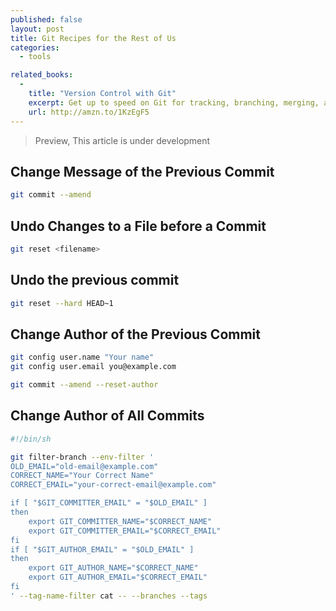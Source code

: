 ```yaml
---
published: false
layout: post
title: Git Recipes for the Rest of Us
categories:
  - tools

related_books:
  -
    title: "Version Control with Git"
    excerpt: Get up to speed on Git for tracking, branching, merging, and managing code revisions. Through a series of step-by-step tutorials, this practical guide takes you quickly from Git fundamentals to advanced techniques, and provides friendly yet rigorous advice for navigating the many functions of this open source version control system.
    url: http://amzn.to/1KzEgF5
---
```


> Preview, This article is under development

## Change Message of the Previous Commit

```sh
git commit --amend
```

## Undo Changes to a File before a Commit

```sh
git reset <filename>
```

## Undo the previous commit

```sh
git reset --hard HEAD~1
```
 
## Change Author of the Previous Commit

```sh
git config user.name "Your name"
git config user.email you@example.com

git commit --amend --reset-author
```

## Change Author of All Commits

```sh
#!/bin/sh

git filter-branch --env-filter '
OLD_EMAIL="old-email@example.com"
CORRECT_NAME="Your Correct Name"
CORRECT_EMAIL="your-correct-email@example.com"

if [ "$GIT_COMMITTER_EMAIL" = "$OLD_EMAIL" ]
then
    export GIT_COMMITTER_NAME="$CORRECT_NAME"
    export GIT_COMMITTER_EMAIL="$CORRECT_EMAIL"
fi
if [ "$GIT_AUTHOR_EMAIL" = "$OLD_EMAIL" ]
then
    export GIT_AUTHOR_NAME="$CORRECT_NAME"
    export GIT_AUTHOR_EMAIL="$CORRECT_EMAIL"
fi
' --tag-name-filter cat -- --branches --tags
```
